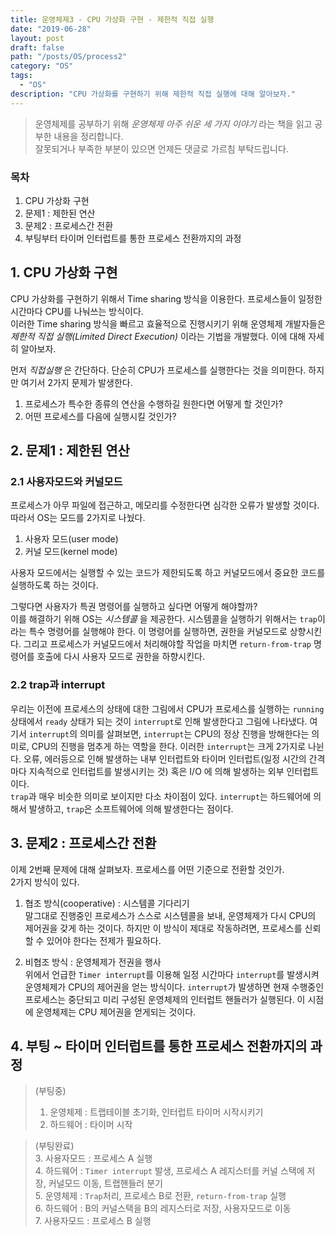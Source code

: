 ```yaml
---
title: 운영체제3 - CPU 가상화 구현 - 제한적 직접 실행
date: "2019-06-28"
layout: post
draft: false
path: "/posts/OS/process2"
category: "OS"
tags:
  - "OS"
description: "CPU 가상화를 구현하기 위해 제한적 직접 실행에 대해 알아보자."
---
```


> 운영체제를 공부하기 위해 *운영체제 아주 쉬운 세 가지 이야기* 라는 책을 읽고 공부한 내용을 정리합니다.  
> 잘못되거나 부족한 부분이 있으면 언제든 댓글로 가르침 부탁드립니다.


### 목차
1. CPU 가상화 구현
2. 문제1 : 제한된 연산
3. 문제2 : 프로세스간 전환
4. 부팅부터 타이머 인터럽트를 통한 프로세스 전환까지의 과정
  
## 1. CPU 가상화 구현
CPU 가상화를 구현하기 위해서 Time sharing 방식을 이용한다. 프로세스들이 일정한 시간마다 CPU를 나눠쓰는 방식이다.  
이러한 Time sharing 방식을 빠르고 효율적으로 진행시키기 위해 운영체제 개발자들은 *제한적 직접 실행(Limited Direct Execution)* 이라는 기법을 개발했다. 이에 대해 자세히 알아보자.

먼저 *직접실행* 은 간단하다. 단순히 CPU가 프로세스를 실행한다는 것을 의미한다. 하지만 여기서 2가지 문제가 발생한다.  
1. 프로세스가 특수한 종류의 연산을 수행하길 원한다면 어떻게 할 것인가?
2. 어떤 프로세스를 다음에 실행시킬 것인가?



## 2. 문제1 : 제한된 연산
### 2.1 사용자모드와 커널모드
프로세스가 아무 파일에 접근하고, 메모리를 수정한다면 심각한 오류가 발생할 것이다. 따라서 OS는 모드를 2가지로 나눴다.
1. 사용자 모드(user mode)
2. 커널 모드(kernel mode)  

사용자 모드에서는 실행할 수 있는 코드가 제한되도록 하고 커널모드에서 중요한 코드를 실행하도록 하는 것이다.  
  
그렇다면 사용자가 특권 명령어를 실행하고 싶다면 어떻게 해야할까?  
이를 해결하기 위해 OS는 *시스템콜* 을 제공한다. 시스템콜을 실행하기 위해서는 `trap`이라는 특수 명령어를 실행해야 한다. 이 명령어를 실행하면, 권한을 커널모드로 상향시킨다. 그리고 프로세스가 커널모드에서 처리해야할 작업을 마치면 `return-from-trap` 명령어를 호출에 다시 사용자 모드로 권한을 하향시킨다.

### 2.2 trap과 interrupt
우리는 이전에 프로세스의 상태에 대한 그림에서 CPU가 프로세스를 실행하는 `running` 상태에서 `ready` 상태가 되는 것이 `interrupt`로 인해 발생한다고 그림에 나타냈다. 여기서 `interrupt`의 의미를 살펴보면, `interrupt`는 CPU의 정상 진행을 방해한다는 의미로, CPU의 진행을 멈추게 하는 역할을 한다. 이러한 `interrupt`는 크게 2가지로 나뉜다. 오류, 에러등으로 인해 발생하는 내부 인터럽트와 타이머 인터럽트(일정 시간의 간격마다 지속적으로 인터럽트를 발생시키는 것) 혹은 I/O 에 의해 발생하는 외부 인터럽트이다.  
`trap`과 매우 비슷한 의미로 보이지만 다소 차이점이 있다. `interrupt`는 하드웨어에 의해서 발생하고, `trap`은 소프트웨어에 의해 발생한다는 점이다.



## 3. 문제2 : 프로세스간 전환
이제 2번째 문제에 대해 살펴보자. 프로세스를 어떤 기준으로 전환할 것인가.  
2가지 방식이 있다.
1. 협조 방식(cooperative) : 시스템콜 기다리기  
말그대로 진행중인 프로세스가 스스로 시스템콜을 보내, 운영체제가 다시 CPU의 제어권을 갖게 하는 것이다. 하지만 이 방식이 제대로 작동하려면, 프로세스를 신뢰할 수 있어야 한다는 전제가 필요하다.  

2. 비협조 방식 : 운영체제가 전권을 행사  
위에서 언급한 `Timer interrupt`를 이용해 일정 시간마다 `interrupt`를 발생시켜 운영체제가 CPU의 제어권을 얻는 방식이다. `interrupt`가 발생하면 현재 수행중인 프로세스는 중단되고 미리 구성된 운영체제의 인터럽트 핸들러가 실행된다. 이 시점에 운영체제는 CPU 제어권을 얻게되는 것이다.



## 4. 부팅 ~ 타이머 인터럽트를 통한 프로세스 전환까지의 과정
> (부팅중)  
> 1. 운영체제 : 트랩테이블 초기화, 인터럽트 타이머 시작시키기
> 2. 하드웨어 : 타이머 시작   
  
> (부팅완료)  
> 3. 사용자모드 : 프로세스 A 실행  
> 4. 하드웨어 : `Timer interrupt` 발생, 프로세스 A 레지스터를 커널 스택에 저장, 커널모드 이동, 트랩핸들러 분기  
> 5. 운영체제 : `Trap`처리, 프로세스 B로 전환, `return-from-trap` 실행  
> 6. 하드웨어 : B의 커널스택을 B의 레지스터로 저장, 사용자모드로 이동  
> 7. 사용자모드 : 프로세스 B 실행  